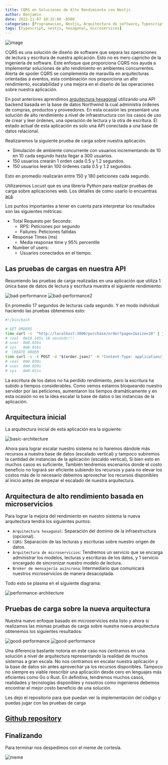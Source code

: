 ```yaml
---
title: CQRS en Soluciones de Alto Rendimiento con Nestjs
author: Benjamin
date: 2022-11-07 10:32:00 -0500
categories: [Programacion, Nestjs, Arquitectura de software, Typescript]
tags: [typescript, nestjs, hexagonal, microservices]
---
```


![image](https://i.ibb.co/1Tm9pVK/Screen-Shot-2022-12-30-at-00-55-44.png)

CQRS es una solución de diseño de software que separa las operaciones de lectura y escritura de nuestra aplicación. Esto no es mero capricho de la ingeniería de software. Este enfoque que proporciona CQRS nos ayuda a implementar soluciones de alto rendimiento en ambientes concurrentes. Alerta de spoiler CQRS se complementa de maravilla en arquitecturas orientadas a eventos, esta combinación nos proporciona un alto rendimiento, escalabilidad y una mejora en el diseño de las operaciones sobre nuestra aplicación.

En post anteriores aprendimos [arquitectura hexagonal](https://nullpointer-excelsior.github.io/posts/implementando-hexagonal-con-nestjs-part1/) utilizando una API backend basada en la base de datos Northwind la cual administra órdenes de compras, productos y proveedores. En esta ocasión les presentaré una solución de alto rendimiento a nivel de infraestructura con los casos de uso de crear y leer órdenes, una operación de lectura y la otra de escritura. El estado actual de esta aplicación es solo una API conectada a una base de datos relacional.

Realizaremos la siguiente prueba de carga sobre nuestra aplicación.

* Simulación de ambiente concurrente con usuarios incrementando de 10 en 10 cada segundo hasta llegar a 300 usuarios.
* 150 usuarios crearán 1 orden cada 0.5 y 1.2 segundos.
* 150 usuarios leerán 100 órdenes cada 0.5 y 1.2 segundos.

Esto en promedio realizarán entre 150 y 180 peticiones cada segundo.

Utilizaremos Locust que es una librería Python para realizar pruebas de carga sobre aplicaciones web. Los detalles de como usarlo lo encuentras [acá](https://docs.locust.io/en/stable/quickstart.html). 

Los puntos importantes a tener en cuenta para interpretar los resultados son las siguientes métricas: 

* Total Requests per Seconds: 
    * RPS: Peticiones por segundo
    * Failures: Peticiones fallidas
* Response Times (ms)
    * Media response time y 95% percentile
* Number of users:
    * Usuarios conectados en el tiempo.

## Las pruebas de cargas en nuestra API

Resumiendo las pruebas de carga realizadas en una aplicación que utiliza 1 única base de datos de lectura y escritura muestra el siguiente rendimiento:

![bad-performance](https://i.ibb.co/tZ87PD9/mal-rendimiento.png)
![bad-performance2](https://i.ibb.co/2nW5ymj/Screen-Shot-2022-12-31-at-23-39-50.png)

En promedio 17 segundos de lecturas cada segundo. Y en modo individual haciendo las pruebas obtenemos esto:

 ```bash
 #!/bin/bash

 # GET ORDERS
 time curl -s  "http://localhost:3000/purchase/order?page=1&size=10" | jq
# real	0m18.185s 18 seconds!!!
# user	0m0.026s
# sys	0m0.016s
#  CREATE ORDER
time curl -s -X POST -d "$(order.json)" -H "Content-Type: application/json" http://localhost:3000/purchase/order | jq
# real	0m0.030s
# user	0m0.020s
# sys	0m0.011s

```

La escritura de los datos no ha perdido rendimiento, pero la escritura ha subido a tiempos considerables. Como vemos estamos bloqueando nuestro servidor por las peticiones, aumentaron los tiempos dramáticamente y en esta ocasión no es la idea escalar la base de datos o las instancias de la aplicación.

## Arquitectura inicial 

La arquitectura inicial de esta aplicación era la siguiente:

![basic-architecture](https://i.ibb.co/GWMqMk8/Screen-Shot-2022-12-29-at-17-17-55.png)

Ahora para lograr escalar nuestro sistema no lo haremos dándole más recursos a nuestra base de datos (escalado vertical) y tampoco subiremos la cantidad de instancias de la aplicación (escaldo vertical), Si bien esto en muchos casos es suficiente, También tendremos escenarios donde el costo beneficio no logrará ser eficiente subiendo los recursos y para no elevar los costos más de lo necesario debemos aprovechar los recursos disponibles al inicio antes de empezar el escalado de nuestra arquitectura.

## Arquitectura de alto rendimiento basada en microservicios 

Para lograr la mejora del rendimiento en nuestro sistema la nueva arquitectura tendrá los siguientes puntos:

* `Arquitectura hexagonal`: Separación del dominio de la infraestructura (opcional).
* `CQRS`: Separación de las lecturas y escrituras sobre nuestro origen de datos.
* `Arquitectura de microservicios`: Tendremos un servicio que se encarga administrar los modelos, lecturas y escrituras de los datos, y 1 servicio encargado de sincronizar nuestro modelo de lectura.
* `Broker de mensajería asíncrona`: Intermediario que comunicará nuestros microservicios de manera desacoplada.

Todo esto se plasma en el siguiente diagrama:

![performance-architecture](https://i.ibb.co/4K5FHrY/Screen-Shot-2022-12-29-at-18-07-44.png)

## Pruebas de carga sobre la nueva arquitectura

Nuestra nuevo enfoque basado en microservicios esta listo y ahora si realizamos las mismas pruebas de carga sobre nuestra nueva arquitectura obtenemos los siguientes resultados:

![good-performance](https://i.ibb.co/ZWdKHpG/buen-rendimiento.png)
![good-performance](https://i.ibb.co/XDm3nLj/Screen-Shot-2022-12-31-at-23-41-56.png)

Una diferencia bastante notoria en este caso nos centramos en una solución a nivel de arquitectura representando la realidad de muchos sistemas a gran escala. No nos centramos en escalar nuestra aplicación y la base de datos sin antes aprovechar ya los recursos disponibles. Tampoco no siempre es viable reescribir una aplicación desde cero en lenguajes más eficientes como Go o Rust. En definitiva, tendremos muchos casos, realidades y tecnologías disponibles y nosotros como ingenieros debemos encontrar el mejor costo beneficio de una solución. 

Les dejo el repositorio para que puedan ver la implementación del código y puedas jugar con las pruebas de carga 

## [Github repository](https://github.com/nullpointer-excelsior/high-performance-with-cqrs-events-on-nestjs)

## Finalizando 

Para terminar nos despedimos con el meme de cortesía.

![meme](https://i.ibb.co/JdbbbVH/memeawdasdc.jpg)







